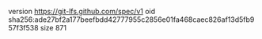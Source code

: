 version https://git-lfs.github.com/spec/v1
oid sha256:ade27bf2a177beefbdd42777955c2856e01fa468caec826af13d5fb957f3f538
size 871
